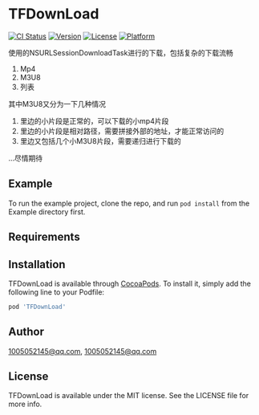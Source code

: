 # TFDownLoad

[![CI Status](http://img.shields.io/travis/1005052145@qq.com/TFDownLoad.svg?style=flat)](https://travis-ci.org/1005052145@qq.com/TFDownLoad)
[![Version](https://img.shields.io/cocoapods/v/TFDownLoad.svg?style=flat)](http://cocoapods.org/pods/TFDownLoad)
[![License](https://img.shields.io/cocoapods/l/TFDownLoad.svg?style=flat)](http://cocoapods.org/pods/TFDownLoad)
[![Platform](https://img.shields.io/cocoapods/p/TFDownLoad.svg?style=flat)](http://cocoapods.org/pods/TFDownLoad)


使用的NSURLSessionDownloadTask进行的下载，包括复杂的下载流畅

1. Mp4
2. M3U8
3. 列表

其中M3U8又分为一下几种情况

1. 里边的小片段是正常的，可以下载的小mp4片段
2. 里边的小片段是相对路径，需要拼接外部的地址，才能正常访问的
3. 里边又包括几个小M3U8片段，需要递归进行下载的


...尽情期待

## Example

To run the example project, clone the repo, and run `pod install` from the Example directory first.

## Requirements

## Installation

TFDownLoad is available through [CocoaPods](http://cocoapods.org). To install
it, simply add the following line to your Podfile:

```ruby
pod 'TFDownLoad'
```

## Author

1005052145@qq.com, 1005052145@qq.com

## License

TFDownLoad is available under the MIT license. See the LICENSE file for more info.
